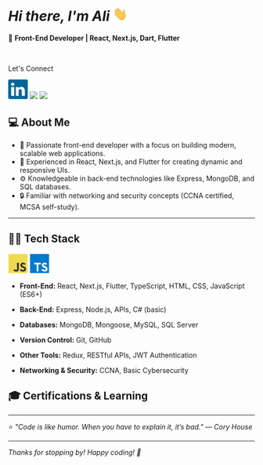 # _Hi there, I'm Ali_ <img src="https://raw.githubusercontent.com/7x5x/7x5x/main/images/wave.gif" width="30px"/>

🚀 **Front-End Developer | React, Next.js, Dart, Flutter**

<br/>
<p>Let's Connect</p>
<p  >
  <a href="https://www.linkedin.com/in/your-profile" ><img src="https://raw.githubusercontent.com/7x5x/7x5x/main/images/linkedin.svg" width="40px" /></a>
  <a href="https://github.com/your-username"><img src="https://img.shields.io/badge/GitHub-181717?style=for-the-badge&logo=github&logoColor=white"/></a>
  <a href="mailto:your.email@example.com"><img src="https://img.shields.io/badge/Email-D14836?style=for-the-badge&logo=gmail&logoColor=white"/></a>
</p>

##

## 💻 About Me

- 🌟 Passionate front-end developer with a focus on building modern, scalable web applications.
- 🔗 Experienced in React, Next.js, and Flutter for creating dynamic and responsive UIs.
- ⚙️ Knowledgeable in back-end technologies like Express, MongoDB, and SQL databases.
- 🔒 Familiar with networking and security concepts (CCNA certified, MCSA self-study).

---

## 🧑‍💻 Tech Stack

<p  >
   <img src="https://raw.githubusercontent.com/7x5x/7x5x/main/images/javascript.svg" width="40px" />  
   <img src="https://raw.githubusercontent.com/7x5x/7x5x/main/images/typescript.svg" width="40px" />   
</p>

- **Front-End:** React, Next.js, Flutter, TypeScript, HTML, CSS, JavaScript (ES6+)

- **Back-End:** Express, Node.js, APIs, C# (basic)

- **Databases:** MongoDB, Mongoose, MySQL, SQL Server

- **Version Control:** Git, GitHub

- **Other Tools:** Redux, RESTful APIs, JWT Authentication

- **Networking & Security:** CCNA, Basic Cybersecurity

## 🎓 Certifications & Learning

---

⭐️ _"Code is like humor. When you have to explain it, it’s bad." — Cory House_

---

_Thanks for stopping by! Happy coding! 🚀_
